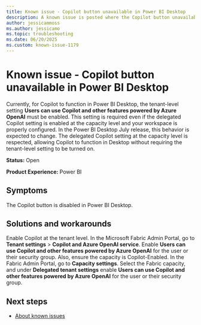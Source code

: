 ```yaml
---
title: Known issue - Copilot button unavailable in Power BI Desktop
description: A known issue is posted where the Copilot button unavailable in Power BI Desktop.
author: jessicammoss
ms.author: jessicamo
ms.topic: troubleshooting  
ms.date: 06/20/2025
ms.custom: known-issue-1179
---
```


# Known issue - Copilot button unavailable in Power BI Desktop

Currently, for Copilot to function in Power BI Desktop, the tenant-level setting **Users can use Copilot and other features powered by Azure OpenAI** must be enabled. This setting is required even if the delegated Copilot setting is enabled at the capacity level and your workspace is properly configured. In the Power BI Desktop July release, this behavior is expected to change. The delegated Copilot setting at the capacity level is respected, allowing Copilot to function in Desktop without requiring the tenant-level setting to be turned on.

**Status:** Open

**Product Experience:** Power BI

## Symptoms

The Copilot button is disabled in Power BI Desktop.

## Solutions and workarounds

Enable Copilot at the tenant level. In the Microsoft Fabric Admin Portal, go to **Tenant settings** > **Copilot and Azure OpenAI service**. Enable **Users can use Copilot and other features powered by Azure OpenAI** for the user or their security group. Also, ensure the capacity is Copilot-Enabled. In the Fabric Admin Portal, go to **Capacity settings**. Select the Fabric capacity, and under **Delegated tenant settings** enable **Users can use Copilot and other features powered by Azure OpenAI** for the user or their security group.

## Next steps

- [About known issues](https://support.fabric.microsoft.com/known-issues)
